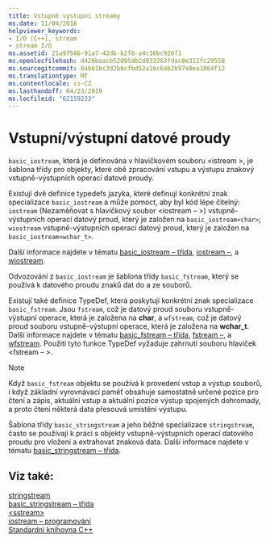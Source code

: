 ```yaml
---
title: Vstupně výstupní streamy
ms.date: 11/04/2016
helpviewer_keywords:
- I/O [C++], stream
- stream I/O
ms.assetid: 21a97566-91a7-42d6-b2f8-a4c16bc926f1
ms.openlocfilehash: d426baacb52095ab2d933263fdac8e312fc29558
ms.sourcegitcommit: 0ab61bc3d2b6cfbd52a16c6ab2b97a8ea1864f12
ms.translationtype: MT
ms.contentlocale: cs-CZ
ms.lasthandoff: 04/23/2019
ms.locfileid: "62159233"
---
```

# <a name="inputoutput-streams"></a>Vstupní/výstupní datové proudy

`basic_iostream`, která je definována v hlavičkovém souboru \<istream >, je šablona třídy pro objekty, které obě zpracování vstupu a výstupu znakový vstupně-výstupních operací datové proudy.

Existují dvě definice typedefs jazyka, které definují konkrétní znak specializace `basic_iostream` a může pomoct, aby byl kód lépe čitelný: `iostream` (Nezaměňovat s hlavičkový soubor \<iostream – >) vstupně-výstupních operací datový proud, který je založen na `basic_iostream<char>`; `wiostream` vstupně-výstupních operací datový proud, který je založen na `basic_iostream<wchar_t>`.

Další informace najdete v tématu [basic_iostream – třída](../standard-library/basic-iostream-class.md), [iostream –](../standard-library/basic-iostream-class.md), a [wiostream](../standard-library/basic-iostream-class.md).

Odvozování z `basic_iostream` je šablona třídy `basic_fstream`, který se používá k datového proudu znaků dat do a ze souborů.

Existují také definice TypeDef, která poskytují konkrétní znak specializace `basic_fstream`. Jsou `fstream`, což je datový proud souboru vstupně-výstupní operace, která je založena na **char**, a `wfstream`, což je datový proud souboru vstupně-výstupní operace, která je založena na **wchar_t**. Další informace najdete v tématu [basic_fstream – třída](../standard-library/basic-fstream-class.md), [fstream –](../standard-library/basic-fstream-class.md), a [wfstream](../standard-library/basic-fstream-class.md). Použití tyto funkce TypeDef vyžaduje zahrnutí souboru hlaviček \<fstream – >.

> [!NOTE]
> Když `basic_fstream` objektu se používá k provedení vstup a výstup souborů, i když základní vyrovnávací paměť obsahuje samostatně určené pozice pro čtení a zápis, aktuální vstup a aktuální pozice výstup spojených dohromady, a proto čtení některá data přesouvá umístění výstupu.

Šablona třídy `basic_stringstream` a jeho běžné specializace `stringstream`, často se používají k práci s objekty vstupně-výstupních operací datového proudu pro vložení a extrahovat znaková data. Další informace najdete v tématu [basic_stringstream – třída](../standard-library/basic-stringstream-class.md).

## <a name="see-also"></a>Viz také:

[stringstream](../standard-library/basic-stringstream-class.md)<br/>
[basic_stringstream – třída](../standard-library/basic-stringstream-class.md)<br/>
[\<sstream>](../standard-library/sstream.md)<br/>
[iostream – programování](../standard-library/iostream-programming.md)<br/>
[Standardní knihovna C++](../standard-library/cpp-standard-library-reference.md)<br/>
